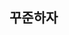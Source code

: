 ## 꾸준하자

<!---
![Anurag's GitHub stats](https://github-readme-stats.vercel.app/api?username=zhoho&theme=graywhite&show_icons=true)

zhoho/zhoho is a ✨ special ✨ repository because its `README.md` (this file) appears on your GitHub profile.
You can click the Preview link to take a look at your changes.
--->
